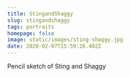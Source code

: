 ```yaml
---
title: StingandShaggy
slug: stingandshaggy
tags: portraits
homepage: false
image: static/images/sting-shaggy.jpg
date: 2020-02-07T15:59:26.402Z
---
```

Pencil sketch of Sting and Shaggy
